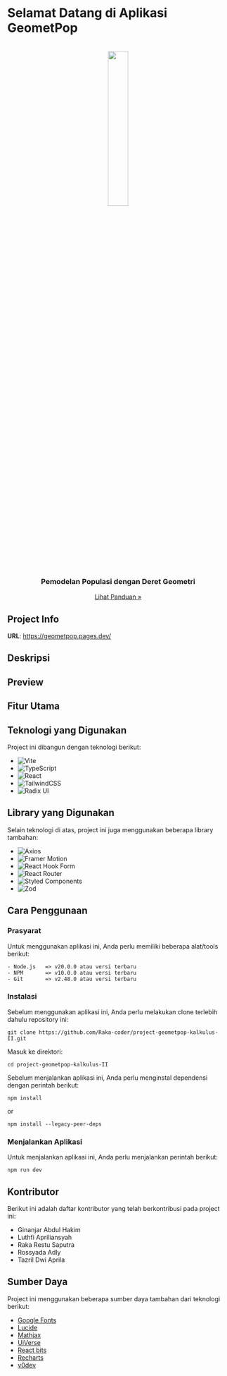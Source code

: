 # Selamat Datang di Aplikasi GeometPop

<br>
<div align="center">
<img src="https://github.com/Raka-coder/project-geometpop-kalkulus-II/blob/c0c8a1cb7d689211977590bc8b0178e02fdd5189/src/assets/logo/GeometPop_nonbg.png" width="30%" />
  <h3>Pemodelan Populasi dengan Deret Geometri</h3>
  <a href="https://example.com/documentation">
    Lihat Panduan »
  </a>
</div>


## Project Info

**URL**: https://geometpop.pages.dev/

## Deskripsi

## Preview


## Fitur Utama

## Teknologi yang Digunakan

Project ini dibangun dengan teknologi berikut: <br>

- ![Vite](https://img.shields.io/badge/vite-%23646CFF.svg?style=for-the-badge&logo=vite&logoColor=white)
- ![TypeScript](https://img.shields.io/badge/typescript-%23007ACC.svg?style=for-the-badge&logo=typescript&logoColor=white)
- ![React](https://img.shields.io/badge/react-%2320232a.svg?style=for-the-badge&logo=react&logoColor=%2361DAFB)
- ![TailwindCSS](https://img.shields.io/badge/tailwindcss-%2338B2AC.svg?style=for-the-badge&logo=tailwind-css&logoColor=white)
- ![Radix UI](https://img.shields.io/badge/radix%20ui-161618.svg?style=for-the-badge&logo=radix-ui&logoColor=white)
  
## Library yang Digunakan
Selain teknologi di atas, project ini juga menggunakan beberapa library tambahan: <br>
- ![Axios](https://img.shields.io/badge/axios-%230A58C1.svg?style=for-the-badge&logo=axios&logoColor=white) 
- ![Framer Motion](https://img.shields.io/badge/Framer-black?style=for-the-badge&logo=framer&logoColor=white)
- ![React Hook Form](https://img.shields.io/badge/React%20Hook%20Form-%800080.svg?style=for-the-badge&logo=reacthookform&logoColor=black)
- ![React Router](https://img.shields.io/badge/React_Router-CA4245?style=for-the-badge&logo=react-router&logoColor=white)
- ![Styled Components](https://img.shields.io/badge/styled--components-DB7093?style=for-the-badge&logo=styled-components&logoColor=white)
- ![Zod](https://img.shields.io/badge/zod-%233068b7.svg?style=for-the-badge&logo=zod&logoColor=white)

## Cara Penggunaan
### Prasyarat
Untuk menggunakan aplikasi ini, Anda perlu memiliki beberapa alat/tools berikut:
```
- Node.js   => v20.0.0 atau versi terbaru
- NPM       => v10.0.0 atau versi terbaru
- Git       => v2.48.0 atau versi terbaru
```

### Instalasi
Sebelum menggunakan aplikasi ini, Anda perlu melakukan clone terlebih dahulu repository ini:
```
git clone https://github.com/Raka-coder/project-geometpop-kalkulus-II.git
```
Masuk ke direktori:
```
cd project-geometpop-kalkulus-II
```
Sebelum menjalankan aplikasi ini, Anda perlu menginstal dependensi dengan perintah berikut:
```
npm install
```
or
```
npm install --legacy-peer-deps
```

### Menjalankan Aplikasi
Untuk menjalankan aplikasi ini, Anda perlu menjalankan perintah berikut:
```
npm run dev
```

## Kontributor
Berikut ini adalah daftar kontributor yang telah berkontribusi pada project ini:

- Ginanjar Abdul Hakim
- Luthfi Apriliansyah
- Raka Restu Saputra
- Rossyada Adly
- Tazril Dwi Aprila

## Sumber Daya
Project ini menggunakan beberapa sumber daya tambahan dari teknologi berikut:

- [Google Fonts](https://fonts.google.com/)
- [Lucide](https://lucide.dev/)
- [Mathjax](https://www.mathjax.org/)
- [UiVerse](https://uiverse.io/)
- [React bits](https://www.reactbits.dev/)
- [Recharts](https://recharts.org/en-US)
- [v0dev](https://v0.dev/)

